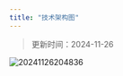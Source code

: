 ```yaml
---
title: "技术架构图"
---
```


> 更新时间：2024-11-26

![20241126204836](https://img.isxcode.com/picgo/20241126204836.png)
